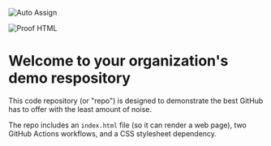 ![Auto Assign](https://github.com/elsa-legal-assistant/demo-repository/actions/workflows/auto-assign.yml/badge.svg)

![Proof HTML](https://github.com/elsa-legal-assistant/demo-repository/actions/workflows/proof-html.yml/badge.svg)

# Welcome to your organization's demo respository
This code repository (or "repo") is designed to demonstrate the best GitHub has to offer with the least amount of noise.

The repo includes an `index.html` file (so it can render a web page), two GitHub Actions workflows, and a CSS stylesheet dependency.
